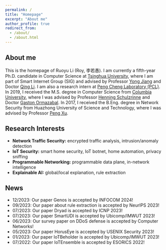 ```yaml
---
permalink: /
title: "Homepage"
excerpt: "About me"
author_profile: true
redirect_from: 
  - /about/
  - /about.html
---
```


## About me

This is the homepage of Ruoyu Li (Roy, 李若愚). I am currently a fifth-year Ph.D. candidate in Computer Science at [Tsinghua University](https://www.tsinghua.edu.cn), where I am part of Smart Internet Group (SIG) and advised by Professor [Yong Jiang](https://www.sigs.tsinghua.edu.cn/jy/main.htm) and Doctor [Qing Li](https://www.pcl.ac.cn/html/919/2022-05-17/content-3985.html). I am also a research intern at [Peng Cheng Laboratory (PCL)](https://www.pcl.ac.cn). In 2019, I received the M.S. degree in Computer Science from [Columbia University](https://www.columbia.edu), where I was advised by Professor [Henning Schulzrinne](https://www.cs.columbia.edu/~hgs/) and Doctor [Gaston Ormazabal](https://www.linkedin.com/in/gaston-ormazabal-8304893/). In 2017, I received the B.Eng. degree in Network Security from Huazhong University of Science and Technology, where I was advised by Professor [Peng Xu](http://faculty.hust.edu.cn/xupeng1/zh_CN/index.htm).

## Research Interests

* **Network Traffic Security:** encrypted traffic analysis, intrusion/anomaly detection
* **IoT Security:** smart home security, IoT botnet, home automation, privacy sniffing
* **Programmable Networking:** programmable data plane, in-network intelligence
* **Explainable AI:** global/local explanation, rule extraction

## News
* 12/2023: Our paper Genos is accepted by INFOCOM 2024!
* 09/2023: Our paper about rule extraction is accepted by NeurIPS 2023!
* 07/2023: Our paper Dryad is accepted by ICNP 2023!
* 07/2023: Our paper SmartUDI is accepted by Ubicomp/IMWUT 2023!
* 06/2023: Our survey paper on DDoS defense is accepted by Computer Networks!
* 05/2023: Our paper HorusEye is accepted by USENIX Security 2023!
* 01/2023: Our paper IoTBeholder is accepted by Ubicomp/IMWUT 2023!
* 07/2022: Our paper IoTEnsemble is accepted by ESORICS 2022!
